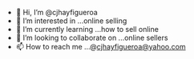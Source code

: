 - 👋 Hi, I’m @cjhayfigueroa
- 👀 I’m interested in ...online selling
- 🌱 I’m currently learning ...how to sell online
- 💞️ I’m looking to collaborate on ...online sellers
- 📫 How to reach me ...@cjhayfigueroa@yahoo.com

<!---
cjhayfigueroa/cjhayfigueroa is a ✨ special ✨ repository because its `README.md` (this file) appears on your GitHub profile.
You can click the Preview link to take a look at your changes.
--->
